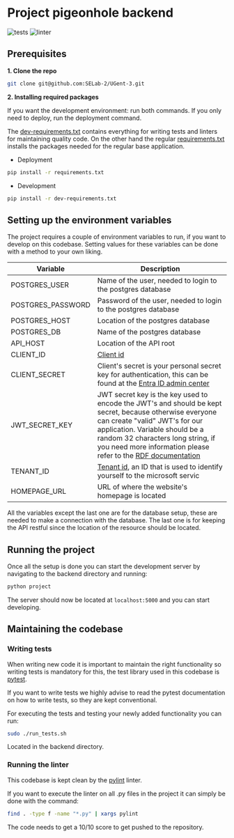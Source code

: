 # Project pigeonhole backend
![tests](https://github.com/SELab-2/UGent-3/actions/workflows/ci-test-backend.yaml/badge.svg)
![linter](https://github.com/SELab-2/UGent-3/actions/workflows/ci-linter-backend.yaml/badge.svg)
## Prerequisites
**1. Clone the repo**
   ```sh
   git clone git@github.com:SELab-2/UGent-3.git
   ```
**2. Installing required packages**

   If you want the development environment: run both commands. If you only need to deploy, run the deployment command.

   The [dev-requirements.txt](dev-requirements.txt) contains everything for writing tests and linters for maintaining quality code.
On the other hand the regular [requirements.txt](requirements.txt) installs the packages needed for 
the regular base application.

   - Deployment
   ```sh
   pip install -r requirements.txt
   ```
   - Development
   ```sh
   pip install -r dev-requirements.txt
   ```

## Setting up the environment variables
The project requires a couple of environment variables to run, if you want to develop on this codebase.
Setting values for these variables can be done with a method to your own liking.

| Variable                               | Description                                                                                                                                                                                                                                                                                                                       |
|----------------------------------------|-----------------------------------------------------------------------------------------------------------------------------------------------------------------------------------------------------------------------------------------------------------------------------------------------------------------------------------|
| POSTGRES_USER                          | Name of the user, needed to login to the postgres database                                                                                                                                                                                                                                                                        |
| POSTGRES_PASSWORD                      | Password of the user, needed to login to the postgres database                                                                                                                                                                                                                                                                    |
| POSTGRES_HOST                          | Location of the postgres database                                                                                                                                                                                                                                                                                                 |
| POSTGRES_DB                            | Name of the postgres database                                                                                                                                                                                                                                                                                                     |
| API_HOST                               | Location of the API root                                                                                                                                                                                                                                                                                                          |
| CLIENT_ID                              | [Client id](https://learn.microsoft.com/nl-nl/entra/identity-platform/v2-protocols)                                                                                                                                                                                                                                               |
| CLIENT_SECRET                          | Client's secret is your personal secret key for authentication, this can be found at the [Entra ID admin center](https://learn.microsoft.com/en-us/purview/sit-defn-azure-ad-client-secret)                                                                                                                                                                                                                |
| JWT_SECRET_KEY                         | JWT secret key is the key used to encode the JWT's and should be kept secret, because otherwise everyone can create "valid" JWT's for our application. Variable should be a random 32 characters long string, if you need more information please refer to the [RDF documentation](https://www.rfc-editor.org/rfc/rfc4868#page-3) |                       
| TENANT_ID                              | [Tenant id](https://learn.microsoft.com/nl-nl/entra/fundamentals/whatis), an ID that is used to identify yourself to the microsoft servic                                                                                                                                                                                         |                     
| HOMEPAGE_URL                           | URL of where the website's homepage is located                                                                                                                                                                                                                                                                                    |

All the variables except the last one are for the database setup,
these are needed to make a connection with the database.
The last one is for keeping the API restful since the location of the resource should be located.

## Running the project
Once all the setup is done you can start the development server by
navigating to the backend directory and running:
```sh
python project
``` 
The server should now be located at `localhost:5000` and you can
start developing.

## Maintaining the codebase
### Writing tests
When writing new code it is important to maintain the right functionality so 
writing tests is mandatory for this, the test library used in this codebase is [pytest](https://docs.pytest.org/en/8.0.x/).

If you want to write tests we highly advise to read the pytest documentation on how
to write tests, so they are kept conventional.

For executing the tests and testing your newly added functionality
you can run:
```sh
sudo ./run_tests.sh
``` 

Located in the backend directory.
### Running the linter
This codebase is kept clean by the [pylint](https://pypi.org/project/pylint/) linter.

If you want to execute the linter on all .py files in the project it can simply be done
with the command:
```sh
find . -type f -name "*.py" | xargs pylint
``` 
The code needs to get a 10/10 score to get pushed to the repository.
